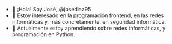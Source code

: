- 👋 ¡Hola! Soy José, @josediaz95
- 👀 Estoy interesado en la programación frontend, en las redes informáticas y, más concretamente, en seguridad informática.
- 🌱 Actualmente estoy aprendiendo sobre redes informáticas, y programación en Python.
<!---
- 💞️ I’m looking to collaborate on ...
- 📫 How to reach me ...


josediaz95/josediaz95 is a ✨ special ✨ repository because its `README.md` (this file) appears on your GitHub profile.
You can click the Preview link to take a look at your changes.
--->
